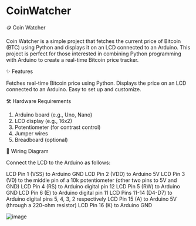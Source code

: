# CoinWatcher


🪙 Coin Watcher

Coin Watcher is a simple project that fetches the current price of Bitcoin (BTC) using Python and displays it on an LCD connected to an Arduino. This project is perfect for those interested in combining Python programming with Arduino to create a real-time Bitcoin price tracker.

✨ Features

Fetches real-time Bitcoin price using Python.
Displays the price on an LCD connected to an Arduino.
Easy to set up and customize.


🛠️ Hardware Requirements

1. Arduino board (e.g., Uno, Nano)
2. LCD display (e.g., 16x2)
3. Potentiometer (for contrast control)
4. Jumper wires
5. Breadboard (optional)


🔌 Wiring Diagram

Connect the LCD to the Arduino as follows:

LCD Pin 1 (VSS) to Arduino GND
LCD Pin 2 (VDD) to Arduino 5V
LCD Pin 3 (V0) to the middle pin of a 10k potentiometer (other two pins to 5V and GND)
LCD Pin 4 (RS) to Arduino digital pin 12
LCD Pin 5 (RW) to Arduino GND
LCD Pin 6 (E) to Arduino digital pin 11
LCD Pins 11-14 (D4-D7) to Arduino digital pins 5, 4, 3, 2 respectively
LCD Pin 15 (A) to Arduino 5V (through a 220-ohm resistor)
LCD Pin 16 (K) to Arduino GND

![image](https://github.com/user-attachments/assets/503d2f0f-26ef-41df-9293-94c25f5d156f)


